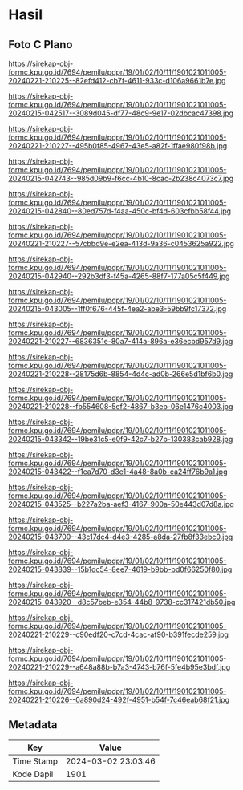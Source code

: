 # Hasil

## Foto C Plano

https://sirekap-obj-formc.kpu.go.id/7694/pemilu/pdpr/19/01/02/10/11/1901021011005-20240221-210225--82efd412-cb7f-4611-933c-d106a9661b7e.jpg

https://sirekap-obj-formc.kpu.go.id/7694/pemilu/pdpr/19/01/02/10/11/1901021011005-20240215-042517--3089d045-df77-48c9-9e17-02dbcac47398.jpg

https://sirekap-obj-formc.kpu.go.id/7694/pemilu/pdpr/19/01/02/10/11/1901021011005-20240221-210227--495b0f85-4967-43e5-a82f-1ffae980f98b.jpg

https://sirekap-obj-formc.kpu.go.id/7694/pemilu/pdpr/19/01/02/10/11/1901021011005-20240215-042743--985d09b9-f6cc-4b10-8cac-2b238c4073c7.jpg

https://sirekap-obj-formc.kpu.go.id/7694/pemilu/pdpr/19/01/02/10/11/1901021011005-20240215-042840--80ed757d-f4aa-450c-bf4d-603cfbb58f44.jpg

https://sirekap-obj-formc.kpu.go.id/7694/pemilu/pdpr/19/01/02/10/11/1901021011005-20240221-210227--57cbbd9e-e2ea-413d-9a36-c0453625a922.jpg

https://sirekap-obj-formc.kpu.go.id/7694/pemilu/pdpr/19/01/02/10/11/1901021011005-20240215-042940--292b3df3-f45a-4265-88f7-177a05c5f449.jpg

https://sirekap-obj-formc.kpu.go.id/7694/pemilu/pdpr/19/01/02/10/11/1901021011005-20240215-043005--1ff0f676-445f-4ea2-abe3-59bb9fc17372.jpg

https://sirekap-obj-formc.kpu.go.id/7694/pemilu/pdpr/19/01/02/10/11/1901021011005-20240221-210227--6836351e-80a7-414a-896a-e36ecbd957d9.jpg

https://sirekap-obj-formc.kpu.go.id/7694/pemilu/pdpr/19/01/02/10/11/1901021011005-20240221-210228--28175d6b-8854-4d4c-ad0b-266e5d1bf6b0.jpg

https://sirekap-obj-formc.kpu.go.id/7694/pemilu/pdpr/19/01/02/10/11/1901021011005-20240221-210228--fb554608-5ef2-4867-b3eb-06e1476c4003.jpg

https://sirekap-obj-formc.kpu.go.id/7694/pemilu/pdpr/19/01/02/10/11/1901021011005-20240215-043342--19be31c5-e0f9-42c7-b27b-130383cab928.jpg

https://sirekap-obj-formc.kpu.go.id/7694/pemilu/pdpr/19/01/02/10/11/1901021011005-20240215-043422--f1ea7d70-d3e1-4a48-8a0b-ca24ff76b9a1.jpg

https://sirekap-obj-formc.kpu.go.id/7694/pemilu/pdpr/19/01/02/10/11/1901021011005-20240215-043525--b227a2ba-aef3-4167-900a-50e443d07d8a.jpg

https://sirekap-obj-formc.kpu.go.id/7694/pemilu/pdpr/19/01/02/10/11/1901021011005-20240215-043700--43c17dc4-d4e3-4285-a8da-27fb8f33ebc0.jpg

https://sirekap-obj-formc.kpu.go.id/7694/pemilu/pdpr/19/01/02/10/11/1901021011005-20240215-043839--15b1dc54-8ee7-4619-b9bb-bd0f66250f80.jpg

https://sirekap-obj-formc.kpu.go.id/7694/pemilu/pdpr/19/01/02/10/11/1901021011005-20240215-043920--d8c57beb-e354-44b8-9738-cc317421db50.jpg

https://sirekap-obj-formc.kpu.go.id/7694/pemilu/pdpr/19/01/02/10/11/1901021011005-20240221-210229--c90edf20-c7cd-4cac-af90-b391fecde259.jpg

https://sirekap-obj-formc.kpu.go.id/7694/pemilu/pdpr/19/01/02/10/11/1901021011005-20240221-210229--a648a88b-b7a3-4743-b76f-5fe4b95e3bdf.jpg

https://sirekap-obj-formc.kpu.go.id/7694/pemilu/pdpr/19/01/02/10/11/1901021011005-20240221-210226--0a890d24-492f-4951-b54f-7c46eab68f21.jpg


## Metadata

| Key        | Value               |
| ---------- | ------------------- |
| Time Stamp | 2024-03-02 23:03:46 |
| Kode Dapil | 1901                |



